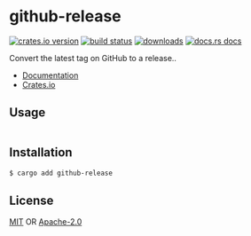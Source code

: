 # github-release
[![crates.io version][1]][2] [![build status][3]][4]
[![downloads][5]][6] [![docs.rs docs][7]][8]

Convert the latest tag on GitHub to a release..

- [Documentation][8]
- [Crates.io][2]

## Usage
```rust
```

## Installation
```sh
$ cargo add github-release
```

## License
[MIT](./LICENSE-MIT) OR [Apache-2.0](./LICENSE-APACHE)

[1]: https://img.shields.io/crates/v/github-release.svg?style=flat-square
[2]: https://crates.io/crates/github-release
[3]: https://img.shields.io/travis/yoshuawuyts/github-release.svg?style=flat-square
[4]: https://travis-ci.org/yoshuawuyts/github-release
[5]: https://img.shields.io/crates/d/github-release.svg?style=flat-square
[6]: https://crates.io/crates/github-release
[7]: https://docs.rs/github-release/badge.svg
[8]: https://docs.rs/github-release
